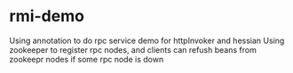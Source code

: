 rmi-demo
========
Using annotation to do rpc service demo for httpInvoker and hessian
Using zookeeper to register rpc nodes,
and clients can refush beans from zookeepr nodes if some rpc node is down
